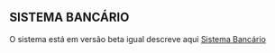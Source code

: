 ## SISTEMA BANCÁRIO
O sistema está em versão beta igual descreve aqui [Sistema Bancário](https://github.com/digitalinnovationone/trilha-python-dio/blob/main/00%20-%20Fundamentos/desafio.py)
